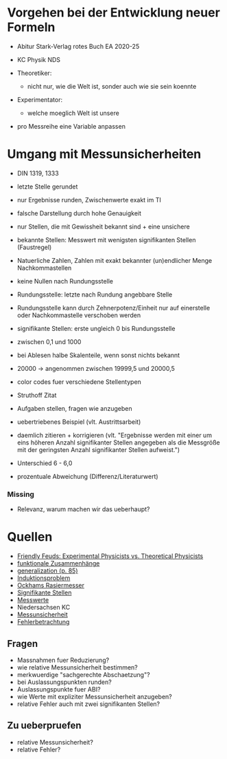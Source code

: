 # Vorgehen bei der Entwicklung neuer Formeln
- Abitur Stark-Verlag rotes Buch EA 2020-25
- KC Physik NDS

- Theoretiker:
    - nicht nur, wie die Welt ist, sonder auch wie sie sein koennte
- Experimentator:
    - welche moeglich Welt ist unsere
- pro Messreihe eine Variable anpassen

# Umgang mit Messunsicherheiten
- DIN 1319, 1333
- letzte Stelle gerundet
- nur Ergebnisse runden, Zwischenwerte exakt im TI
- falsche Darstellung durch hohe Genauigkeit
- nur Stellen, die mit Gewissheit bekannt sind + eine unsichere
- bekannte Stellen: Messwert mit wenigsten signifikanten Stellen (Faustregel)
- Natuerliche Zahlen, Zahlen mit exakt bekannter (un)endlicher Menge Nachkommastellen
- keine Nullen nach Rundungsstelle
- Rundungsstelle: letzte nach Rundung angebbare Stelle
- Rundungsstelle kann durch Zehnerpotenz/Einheit nur auf einerstelle oder Nachkommastelle verschoben werden
- signifikante Stellen: erste ungleich 0 bis Rundungsstelle
- zwischen 0,1 und 1000
- bei Ablesen halbe Skalenteile, wenn sonst nichts bekannt
- 20000 -> angenommen zwischen 19999,5 und 20000,5

- color codes fuer verschiedene Stellentypen
- Struthoff Zitat
- Aufgaben stellen, fragen wie anzugeben
- uebertriebenes Beispiel (vlt. Austrittsarbeit)
- daemlich zitieren + korrigieren (vlt. "Ergebnisse werden mit einer um eins höheren Anzahl signifikanter Stellen angegeben als die Messgröße mit der geringsten Anzahl signifikanter Stellen aufweist.")
- Unterschied 6 - 6,0
- prozentuale Abweichung (Differenz/Literaturwert)

### Missing
- Relevanz, warum machen wir das ueberhaupt?

# Quellen
- [Friendly Feuds: Experimental Physicists vs. Theoretical Physicists](https://youtu.be/IET9VX_Ufrc)
- [funktionale Zusammenhänge](https://www.ulfkonrad.de/toolbox/funktionale-zh)
- [generalization (p. 85)](http://static.latexstudio.net/article/2018/0912/neuralnetworksanddeeplearning.pdf)
- [Induktionsproblem](https://de.wikipedia.org/wiki/Induktionsproblem)
- [Ockhams Rasiermesser](https://de.wikipedia.org/wiki/Ockhams_Rasiermesser)
- [Signifikante Stellen](https://de.wikipedia.org/wiki/Signifikante_Stellen)
- [Messwerte](https://de.wikipedia.org/wiki/Messwert)
- Niedersachsen KC
- [Messunsicherheit](https://de.wikipedia.org/wiki/Messunsicherheit)
- [Fehlerbetrachtung](https://www.lernhelfer.de/schuelerlexikon/physik/artikel/fehlerbetrachtungen)

## Fragen
- Massnahmen fuer Reduzierung?
- wie relative Messunsicherheit bestimmen?
- merkwuerdige "sachgerechte Abschaetzung"?
- bei Auslassungspunkten runden?
- Auslassungspunkte fuer ABI?
- wie Werte mit expliziter Messunsicherheit anzugeben?
- relative Fehler auch mit zwei signifikanten Stellen?

## Zu ueberpruefen
- relative Messunsicherheit?
- relative Fehler?
